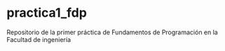# practica1_fdp
Repositorio de la primer práctica de Fundamentos de Programación en la Facultad de ingeniería
